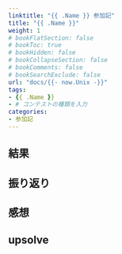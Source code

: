 ```yaml
---
linktitle: "{{ .Name }} 参加記"
title: "{{ .Name }}"
weight: 1
# bookFlatSection: false
# bookToc: true
# bookHidden: false
# bookCollapseSection: false
# bookComments: false
# bookSearchExclude: false
url: "docs/{{- now.Unix -}}"
tags:
- {{ .Name }}
- # コンテストの種類を入力
categories:
- 参加記
---
```


## 結果

## 振り返り

## 感想

## upsolve